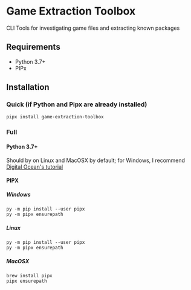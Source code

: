 # Game Extraction Toolbox

CLI Tools for investigating game files and extracting known packages

## Requirements
- Python 3.7+
- PIPx

## Installation
### Quick (if Python and Pipx are already installed)
```
pipx install game-extraction-toolbox
```

### Full
#### Python 3.7+
Should by on Linux and MacOSX by default; for Windows, I recommend [Digital Ocean's tutorial](https://www.digitalocean.com/community/tutorials/install-python-windows-10)

#### PIPX

##### Windows
```
py -m pip install --user pipx
py -m pipx ensurepath
```

##### Linux
```
py -m pip install --user pipx
py -m pipx ensurepath
```

##### MacOSX
```
brew install pipx
pipx ensurepath
```

